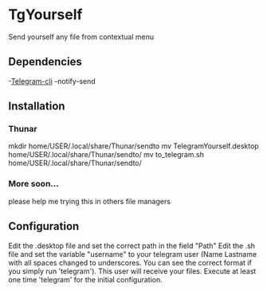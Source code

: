 # TgYourself
Send yourself any file from contextual menu

## Dependencies
 -[Telegram-cli](https://github.com/vysheng/tg)
 -notify-send
 
## Installation
### Thunar
  mkdir home/USER/.local/share/Thunar/sendto
  mv TelegramYourself.desktop home/USER/.local/share/Thunar/sendto/
  mv to_telegram.sh home/USER/.local/share/Thunar/sendto/
### More soon...
  please help me trying this in others file managers
## Configuration
Edit the .desktop file and set the correct path in the field "Path"
Edit the .sh file and set the variable "username" to your telegram user (Name Lastname with all spaces changed to underscores. You can see the correct format if you simply run 'telegram'). This user will receive your files.
Execute at least one time 'telegram' for the initial configuration.

